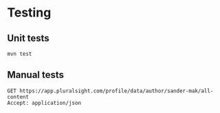 Testing
=======

Unit tests
----------
```shell
mvn test 
```

Manual tests
------------
```http request
GET https://app.pluralsight.com/profile/data/author/sander-mak/all-content
Accept: application/json
```
